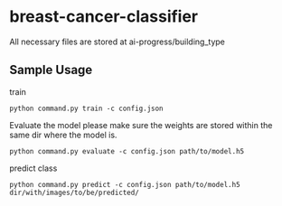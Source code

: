 # breast-cancer-classifier

All necessary files are stored at ai-progress/building_type

## Sample Usage

train

```
python command.py train -c config.json
```

Evaluate the model
please make sure the weights are stored within the same dir where the model is.
```
python command.py evaluate -c config.json path/to/model.h5
```

predict class
```
python command.py predict -c config.json path/to/model.h5 dir/with/images/to/be/predicted/
```





